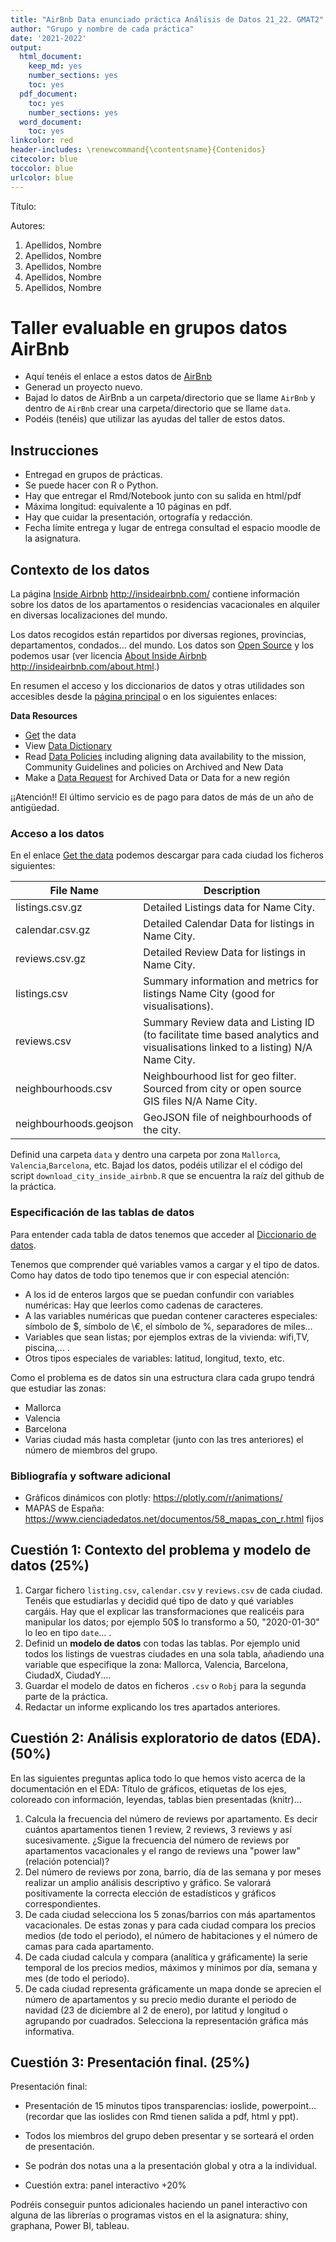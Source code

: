 ```yaml
---
title: "AirBnb Data enunciado práctica Análisis de Datos 21_22. GMAT2"
author: "Grupo y nombre de cada práctica"
date: '2021-2022'
output:
  html_document: 
    keep_md: yes
    number_sections: yes
    toc: yes
  pdf_document:
    toc: yes
    number_sections: yes
  word_document:
    toc: yes
linkcolor: red
header-includes: \renewcommand{\contentsname}{Contenidos}
citecolor: blue
toccolor: blue
urlcolor: blue
---
```



Título:

Autores:
 

 
1. Apellidos, Nombre
2. Apellidos, Nombre 
3. Apellidos, Nombre
4. Apellidos, Nombre
5. Apellidos, Nombre

# Taller evaluable en grupos datos AirBnb


* Aquí tenéis el enlace a estos datos de [AirBnb](http://insideairbnb.com/get-the-data.html)
* Generad  un proyecto nuevo. 
* Bajad lo datos de AirBnb a un carpeta/directorio que se llame `AirBnb` y dentro de `AirBnb` crear una carpeta/directorio que se llame `data`.
* Podéis (tenéis) que  utilizar las ayudas del taller de estos datos.




## Instrucciones

* Entregad en grupos de prácticas.
* Se puede hacer con R o Python.
* Hay que entregar el Rmd/Notebook junto con su salida en html/pdf
* Máxima longitud: equivalente a 10 páginas en pdf.
* Hay que cuidar la presentación, ortografía y redacción.
* Fecha límite entrega y lugar de entrega consultad el espacio moodle de la asignatura.

## Contexto de los datos 

La página [Inside Airbnb](http://insideairbnb.com/) http://insideairbnb.com/ contiene  información sobre los datos de los apartamentos o residencias vacacionales en alquiler en diversas localizaciones del mundo.

Los datos recogidos están repartidos por diversas regiones, provincias, departamentos, condados... del mundo. Los datos son [Open Source](https://www.redhat.com/es/topics/open-source/what-is-open-source) y los podemos usar (ver licencia [About Inside Airbnb](/http://insideairbnb.com/about.html)  http://insideairbnb.com/about.html.)

En resumen el acceso y  los diccionarios de datos y otras utilidades son  accesibles desde la [página principal](http://insideairbnb.com/get-the-data.html) o en los siguientes enlaces:


**Data Resources**

* [Get](http://insideairbnb.com/get-the-data.html) the data
* View [Data Dictionary](https://docs.google.com/spreadsheets/d/1iWCNJcSutYqpULSQHlNyGInUvHg2BoUGoNRIGa6Szc4/edit#gid=982310896)
* Read [Data Policies](http://insideairbnb.com/data-policies.html) including aligning data availability to the mission, Community Guidelines and policies on Archived and New Data
* Make a [Data Request](http://insideairbnb.com/data-requests.html) for Archived Data or Data for a new región


¡¡Atención!! El último servicio es de pago para datos de más de un año de antigüedad.


### Acceso a los datos

En el enlace  [Get the data](http://insideairbnb.com/get-the-data.html) podemos descargar para cada ciudad los ficheros siguientes:


| File Name |	Description| 
----------------|------------| 
| listings.csv.gz |	Detailed Listings data for Name City.| 
| calendar.csv.gz |	Detailed Calendar Data for listings in Name City.| 
| reviews.csv.gz 	| Detailed Review Data for listings in Name City.| 
| listings.csv 	  | Summary information and metrics for listings Name City (good for visualisations).| 
| reviews.csv 	| Summary Review data and Listing ID (to facilitate time based analytics and visualisations linked to a listing) N/A 	Name City.| 
| neighbourhoods.csv |	Neighbourhood list for geo filter. Sourced from city or open source GIS files N/A 	Name City. |  	
| neighbourhoods.geojson |	GeoJSON file of neighbourhoods of the city.| 


Definid una carpeta `data` y dentro una carpeta por zona `Mallorca`, `Valencia`,`Barcelona`, etc. Bajad los datos, podéis utilizar el el código del script  `download_city_inside_airbnb.R` que se encuentra  la raíz del  github de la práctica.

###  Especificación de las tablas de  datos

Para entender cada tabla de datos tenemos que acceder al [Diccionario de datos](https://docs.google.com/spreadsheets/d/1iWCNJcSutYqpULSQHlNyGInUvHg2BoUGoNRIGa6Szc4/edit#gid=982310896).

Tenemos que comprender qué variables vamos a cargar y el tipo de datos. Como hay datos de todo tipo tenemos que ir con especial atención:


* A los id de enteros largos que se puedan confundir con variables numéricas: Hay que leerlos como cadenas de caracteres.
* A las variables numéricas que puedan contener caracteres especiales: símbolo de \$, símbolo de \€, el símbolo de \%, separadores de miles...
* Variables que sean listas; por ejemplos extras de la vivienda: wifi,TV, piscina,... .
* Otros tipos especiales de variables: latitud, longitud, texto, etc. 





Como  el problema es de datos  sin  una estructura clara cada grupo tendrá que estudiar las zonas:

* Mallorca
* Valencia
* Barcelona
* Varias ciudad más hasta completar (junto con las tres anteriores) el número de miembros del grupo.


### Bibliografía y software adicional 


* Gráficos dinámicos con plotly:  https://plotly.com/r/animations/
* MAPAS de España: https://www.cienciadedatos.net/documentos/58_mapas_con_r.html fijos




## Cuestión 1:  Contexto del problema y modelo de datos  (25%)

1. Cargar fichero `listing.csv`, `calendar.csv` y `reviews.csv` de cada ciudad. Tenéis que estudiarlas y decidid qué tipo de dato y qué variables cargáis. Hay que el explicar las transformaciones que realicéis para manipular los datos; por ejemplo 50$ lo transformo a 50, "2020-01-30" lo leo en tipo `date`... .
2. Definid un **modelo de datos** con todas las tablas. Por ejemplo unid todos los listings  de  vuestras ciudades en una sola tabla, añadiendo una variable que especifique la zona:  Mallorca, Valencia, Barcelona, CiudadX, CiudadY....
3. Guardar el modelo de datos en ficheros `.csv` o `Robj` para la  segunda parte de la práctica.
4. Redactar un informe explicando los tres apartados anteriores.





## Cuestión 2: Análisis exploratorio de datos (EDA). (50%)

En las siguientes preguntas aplica todo lo que hemos visto  acerca de la documentación en el EDA: Título de gráficos,  etiquetas de los ejes, coloreado con información, leyendas, tablas bien presentadas (knitr)...

1. Calcula la frecuencia del número de reviews por apartamento. Es decir cuántos apartamentos tienen 1 review, 2 reviews, 3 reviews y así sucesivamente. ¿Sigue la frecuencia del número de reviews por apartamentos  vacacionales  y el rango de reviews  una "power law" (relación potencial)?
1. Del número de reviews por zona, barrio, día de las semana y por meses realizar un amplio análisis descriptivo y  gráfico. Se valorará positivamente la correcta elección de  estadísticos y gráficos correspondientes.
1. De cada ciudad selecciona los 5 zonas/barrios con más apartamentos vacacionales. De estas zonas y para cada ciudad compara los precios medios (de todo el periodo), el número de habitaciones y el número de camas para cada apartamento.
1. De cada ciudad calcula y compara (analítica y gráficamente)  la serie temporal de los   precios medios, máximos y mínimos por día, semana y mes  (de todo el periodo).
1. De cada ciudad representa gráficamente un mapa donde se aprecien el número de apartamentos y su precio medio durante el periodo de navidad (23 de diciembre al 2 de enero), por latitud y longitud o agrupando por cuadrados. Selecciona la representación gráfica más informativa.


## Cuestión 3: Presentación final. (25%)



Presentación final:

* Presentación de 15 minutos  tipos transparencias: ioslide, powerpoint... (recordar que las ioslides con Rmd tienen salida a pdf, html y ppt).
* Todos los miembros del grupo deben presentar y se sorteará el orden de presentación.
* Se podrán dos notas una a la presentación global y otra a la individual.


* Cuestión extra: panel interactivo +20\%

Podréis conseguir puntos adicionales haciendo un panel interactivo con alguna de las librerías o programas vistos en el la asignatura: shiny, graphana, Power BI, tableau.


